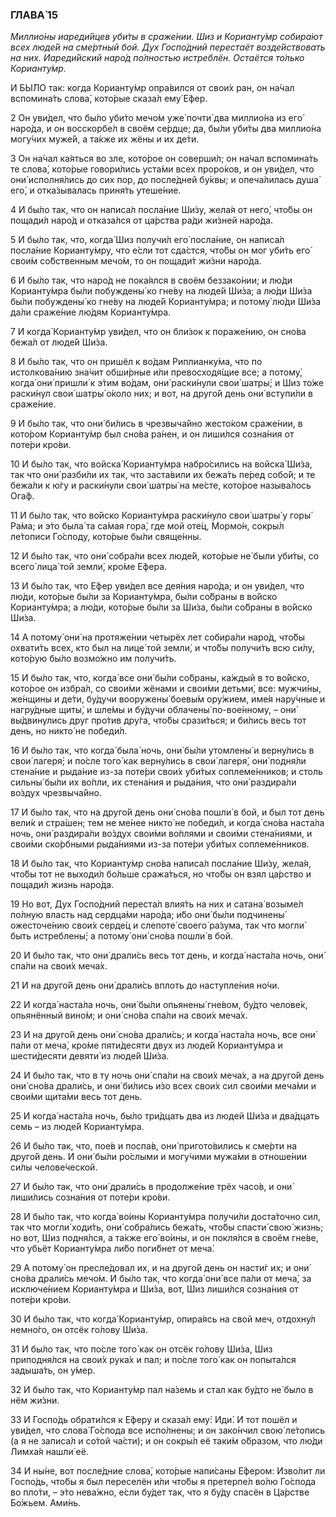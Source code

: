 ### ГЛАВА́ 15

_Миллио́ны иареди́йцев уби́ты в сраже́нии. Шиз и Корианту́мр собира́ют всех люде́й на сме́ртный бой. Дух Госпо́дний перестаёт возде́йствовать на них. Иареди́йский наро́д по́лностью истреблён. Остаётся то́лько Корианту́мр._

И БЫ́ЛО так: когда Корианту́мр опра́вился от свои́х ран, он на́чал вспомина́ть слова́, кото́рые сказа́л ему́ Е́фер.

2 Он уви́дел, что бы́ло уби́то мечо́м уже́ почти́ два миллио́на из его́ наро́да, и он восскорбе́л в своём се́рдце; да, бы́ли уби́ты два миллио́на могу́чих муже́й, а та́кже их жёны и их де́ти.

3 Он на́чал ка́яться во зле, кото́рое он соверши́л; он на́чал вспомина́ть те слова́, кото́рые говори́лись уста́ми всех проро́ков, и он уви́дел, что они́ исполня́лись до сих пор, до после́дней бу́квы; и опеча́лилась душа́ его́, и отка́зывалась приня́ть утеше́ние.

4 И бы́ло так, что он написа́л посла́ние Ши́зу, жела́я от него́, что́бы он пощади́л наро́д и отказа́лся от ца́рства ра́ди жи́зней наро́да.

5 И бы́ло так, что, когда́ Шиз получи́л его́ посла́ние, он написа́л посла́ние Корианту́мру, что е́сли тот сда́стся, что́бы он мог уби́ть его́ свои́м со́бственным мечо́м, то он пощади́т жи́зни наро́да.

6 И бы́ло так, что наро́д не пока́ялся в своём беззако́нии; и лю́ди Корианту́мра бы́ли побуждены́ ко гне́ву на люде́й Ши́за; а лю́ди Ши́за бы́ли побуждены́ ко гне́ву на люде́й Корианту́мра; и потому́ лю́ди Ши́за да́ли сраже́ние лю́дям Корианту́мра.

7 И когда́ Корианту́мр уви́дел, что он бли́зок к пораже́нию, он сно́ва бежа́л от люде́й Ши́за.

8 И бы́ло так, что он пришёл к во́дам Риплианку́ма, что по истолкова́нию зна́чит обши́рные и́ли превосходя́щие все; а потому́, когда́ они́ пришли́ к э́тим во́дам, они́ раски́нули свои́ шатры́; и Шиз то́же раски́нул свои́ шатры́ о́коло них; и вот, на друго́й день они́ вступи́ли в сраже́ние.

9 И бы́ло так, что они́ би́лись в чрезвыча́йно жесто́ком сраже́нии, в кото́ром Корианту́мр был сно́ва ра́нен, и он лиши́лся созна́ния от поте́ри кро́ви.

10 И бы́ло так, что войска́ Корианту́мра набро́сились на войска́ Ши́за, так что они́ разби́ли их так, что заста́вили их бежа́ть пе́ред собо́й; и те бежа́ли к ю́гу и раски́нули свои́ шатры́ на ме́сте, кото́рое называ́лось Ога́ф.

11 И бы́ло так, что во́йско Корианту́мра раски́нуло свои́ шатры́ у горы́ Ра́ма; и э́то была́ та са́мая гора́, где мой оте́ц, Мормо́н, сокры́л ле́тописи Го́споду, кото́рые бы́ли свяще́нны.

12 И бы́ло так, что они́ собра́ли всех люде́й, кото́рые не́ были уби́ты, со всего́ лица́ той земли́, кро́ме Е́фера.

13 И бы́ло так, что Е́фер уви́дел все дея́ния наро́да; и он уви́дел, что лю́ди, кото́рые бы́ли за Корианту́мра, бы́ли со́браны в во́йско Корианту́мра; а лю́ди, кото́рые бы́ли за Ши́за, бы́ли со́браны в во́йско Ши́за.

14 А потому́ они́ на протяже́нии четырёх лет собира́ли наро́д, что́бы охвати́ть всех, кто был на лице́ той земли́, и что́бы получи́ть всю си́лу, кото́рую бы́ло возмо́жно им получи́ть.

15 И бы́ло так, что, когда́ все они́ бы́ли со́браны, ка́ждый в то во́йско, кото́рое он избра́л, со свои́ми жёнами и свои́ми детьми́, все: мужчи́ны, же́нщины и де́ти, бу́дучи вооружены́ боевы́м ору́жием, име́я нару́чные и нагру́дные щиты́, и шле́мы и бу́дучи облачены́ по-вое́нному, – они́ вы́двинулись друг про́тив дру́га, что́бы срази́ться; и би́лись весь тот день, но никто́ не победи́л.

16 И бы́ло так, что когда́ была́ ночь, они́ бы́ли утомлены́ и верну́лись в свои́ лагеря́; и по́сле того́ как верну́лись в свои́ лагеря́, они́ подня́ли стена́ние и рыда́ние из-за поте́ри свои́х уби́тых соплеме́нников; и столь сильны́ бы́ли их во́пли, их стена́ния и рыда́ния, что они́ раздира́ли во́здух чрезвыча́йно.

17 И бы́ло так, что на друго́й день они́ сно́ва пошли́ в бой, и был тот день вели́к и стра́шен; тем не ме́нее никто́ не победи́л, и когда́ сно́ва наста́ла ночь, они́ раздира́ли во́здух свои́ми во́плями и свои́ми стена́ниями, и свои́ми ско́рбными рыда́ниями из-за поте́ри уби́тых соплеме́нников.

18 И бы́ло так, что Корианту́мр сно́ва написа́л посла́ние Ши́зу, жела́я, что́бы тот не выходи́л бо́льше сража́ться, но что́бы он взял ца́рство и пощади́л жизнь наро́да.

19 Но вот, Дух Госпо́дний переста́л влия́ть на них и сатана́ возыме́л по́лную власть над сердца́ми наро́да; и́бо они́ бы́ли подчинены́ ожесточе́нию свои́х серде́ц и слепоте́ своего́ ра́зума, так что могли́ быть истреблены́; а потому́ они́ сно́ва пошли́ в бой.

20 И бы́ло так, что они́ драли́сь весь тот день, и когда́ наста́ла ночь, они́ спа́ли на свои́х меча́х.

21 И на друго́й день они́ драли́сь вплоть до наступле́ния но́чи.

22 И когда́ наста́ла ночь, они́ бы́ли опьянены́ гне́вом, бу́дто челове́к, опьянённый вино́м; и они́ сно́ва спа́ли на свои́х меча́х.

23 И на друго́й день они́ сно́ва драли́сь; и когда́ наста́ла ночь, все они́ па́ли от меча́, кро́ме пяти́десяти двух из люде́й Корианту́мра и шести́десяти девяти́ из люде́й Ши́за.

24 И бы́ло так, что в ту ночь они́ спа́ли на свои́х меча́х, а на друго́й день они́ сно́ва драли́сь, и они́ би́лись и́зо всех свои́х сил свои́ми меча́ми и свои́ми щита́ми весь тот день.

25 И когда́ наста́ла ночь, бы́ло три́дцать два из людей Ши́за и два́дцать семь – из люде́й Корианту́мра.

26 И бы́ло так, что, пое́в и поспа́в, они́ пригото́вились к сме́рти на друго́й день. И они́ бы́ли ро́слыми и могу́чими мужа́ми в отноше́нии си́лы челове́ческой.

27 И бы́ло так, что они́ драли́сь в продолже́ние трёх часо́в, и они́ лиши́лись созна́ния от поте́ри кро́ви.

28 И бы́ло так, что когда́ во́ины Корианту́мра получи́ли доста́точно сил, так что могли́ ходи́ть, они́ собра́лись бежа́ть, что́бы спасти́ свою́ жизнь; но вот, Шиз подня́лся, а та́кже его́ во́ины, и он покля́лся в своём гне́ве, что убьёт Корианту́мра ли́бо поги́бнет от меча́.

29 А потому́ он пресле́довал их, и на друго́й день он насти́г их; и они́ сно́ва драли́сь мечо́м. И бы́ло так, что когда́ они́ все па́ли от меча́, за исключе́нием Корианту́мра и Ши́за, вот, Шиз лиши́лся созна́ния от поте́ри кро́ви.

30 И бы́ло так, что когда́ Корианту́мр, опира́ясь на свой меч, отдохну́л немно́го, он отсёк го́лову Ши́за.

31 И бы́ло так, что по́сле того́ как он отсёк го́лову Ши́за, Шиз приподня́лся на свои́х рука́х и пал; и по́сле того́ как он попыта́лся задыша́ть, он у́мер.

32 И бы́ло так, что Корианту́мр пал на́земь и стал как бу́дто не́ было в нём жи́зни.

33 И Госпо́дь обрати́лся к Е́феру и сказа́л ему́: Иди́. И тот пошёл и уви́дел, что слова́ Го́спода все испо́лнены; и он зако́нчил свою́ ле́топись (а я не записа́л и со́той ча́сти); и он сокры́л её таки́м о́бразом, что лю́ди Лимха́я нашли́ её.

34 И ны́не, вот после́дние слова́, кото́рые напи́саны Е́фером: Изво́лит ли Госпо́дь, что́бы я был переселён и́ли что́бы я претерпе́л во́лю Го́спода во пло́ти, – э́то нева́жно, е́сли бу́дет так, что я бу́ду спасён в Ца́рстве Бо́жьем. Ами́нь.
